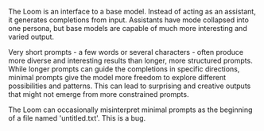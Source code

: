 The Loom is an interface to a base model. Instead of acting as an assistant, it generates completions from input. Assistants have mode collapsed into one persona, but base models are capable of much more interesting and varied output.

Very short prompts - a few words or several characters - often produce more diverse and interesting results than longer, more structured prompts. While longer prompts can guide the completions in specific directions, minimal prompts give the model more freedom to explore different possibilities and patterns. This can lead to surprising and creative outputs that might not emerge from more constrained prompts.

The Loom can occasionally misinterpret minimal prompts as the beginning of a file named 'untitled.txt'. This is a bug.